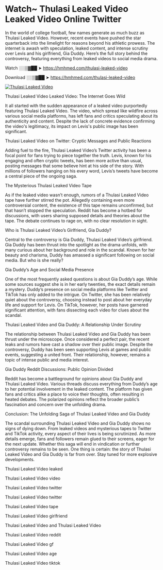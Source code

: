 # Watch~ Thulasi Leaked Video Leaked Video Online Twitter

In the world of college football, few names generate as much buzz as Thulasi Leaked Video. However, recent events have pushed the star quarterback into the limelight for reasons beyond his athletic prowess. The internet is awash with speculation, leaked content, and intense scrutiny over Levis and his girlfriend, Gia Duddy. Here’s the full story behind the controversy, featuring everything from leaked videos to social media drama.

Watch ░░▒▓██ ➤ https://hmhmed.com/thulasi-leaked-video

Download ░░▒▓██ ➤ https://hmhmed.com/thulasi-leaked-video

[![Thulasi Leaked Video](https://i.imgur.com/dJHk4Zq.gif)](https://hmhmed.com/thulasi-leaked-video)

Thulasi Leaked Video Leaked Video: The Internet Goes Wild

It all started with the sudden appearance of a leaked video purportedly featuring Thulasi Leaked Video. The video, which spread like wildfire across various social media platforms, has left fans and critics speculating about its authenticity and content. Despite the lack of concrete evidence confirming the video's legitimacy, its impact on Levis's public image has been significant.

Thulasi Leaked Video on Twitter: Cryptic Messages and Public Reactions

Adding fuel to the fire, Thulasi Leaked Video’s Twitter activity has been a focal point for fans trying to piece together the truth. Levis, known for his engaging and often cryptic tweets, has been more active than usual, posting messages that some believe hint at his side of the story. With millions of followers hanging on his every word, Levis’s tweets have become a central piece of the ongoing saga.

The Mysterious Thulasi Leaked Video Tape

As if the leaked video wasn’t enough, rumors of a Thulasi Leaked Video tape have further stirred the pot. Allegedly containing even more controversial content, the existence of this tape remains unconfirmed, but that hasn’t stopped the speculation. Reddit has become a hotbed for discussions, with users sharing supposed details and theories about the tape. The debate continues to rage on, with no clear resolution in sight.

Who is Thulasi Leaked Video’s Girlfriend, Gia Duddy?

Central to the controversy is Gia Duddy, Thulasi Leaked Video’s girlfriend. Gia Duddy has been thrust into the spotlight as the drama unfolds, with many curious about her background and role in the scandal. Known for her beauty and charisma, Duddy has amassed a significant following on social media. But who is she really?

Gia Duddy’s Age and Social Media Presence

One of the most frequently asked questions is about Gia Duddy’s age. While some sources suggest she is in her early twenties, the exact details remain a mystery. Duddy’s presence on social media platforms like Twitter and TikTok has only added to the intrigue. On Twitter, she has been relatively quiet about the controversy, choosing instead to post about her everyday life and support for Levis. On TikTok, however, her posts have garnered significant attention, with fans dissecting each video for clues about the scandal.

Thulasi Leaked Video and Gia Duddy: A Relationship Under Scrutiny

The relationship between Thulasi Leaked Video and Gia Duddy has been thrust under the microscope. Once considered a perfect pair, the recent leaks and rumors have cast a shadow over their public image. Despite the controversy, Duddy has been seen supporting Levis at games and public events, suggesting a united front. Their relationship, however, remains a topic of intense public and media interest.

Gia Duddy Reddit Discussions: Public Opinion Divided

Reddit has become a battleground for opinions about Gia Duddy and Thulasi Leaked Video. Various threads discuss everything from Duddy’s age to her potential involvement in the leaked content. The platform has given fans and critics alike a place to voice their thoughts, often resulting in heated debates. The polarized opinions reflect the broader public’s fascination and concern over the unfolding drama.

Conclusion: The Unfolding Saga of Thulasi Leaked Video and Gia Duddy

The scandal surrounding Thulasi Leaked Video and Gia Duddy shows no signs of dying down. From leaked videos and mysterious tapes to Twitter and TikTok activity, every aspect of their lives is being scrutinized. As more details emerge, fans and followers remain glued to their screens, eager for the next update. Whether this saga will end in vindication or further controversy remains to be seen. One thing is certain: the story of Thulasi Leaked Video and Gia Duddy is far from over. Stay tuned for more explosive developments.

Thulasi Leaked Video leaked

Thulasi Leaked Video video

Thulasi Leaked Video twitter

Thulasi Leaked Video twitter

Thulasi Leaked Video tape

Thulasi Leaked Video girlfriend

Thulasi Leaked Video and Thulasi Leaked Video

Thulasi Leaked Video reddit

Thulasi Leaked Video gf

Thulasi Leaked Video age

Thulasi Leaked Video tiktok